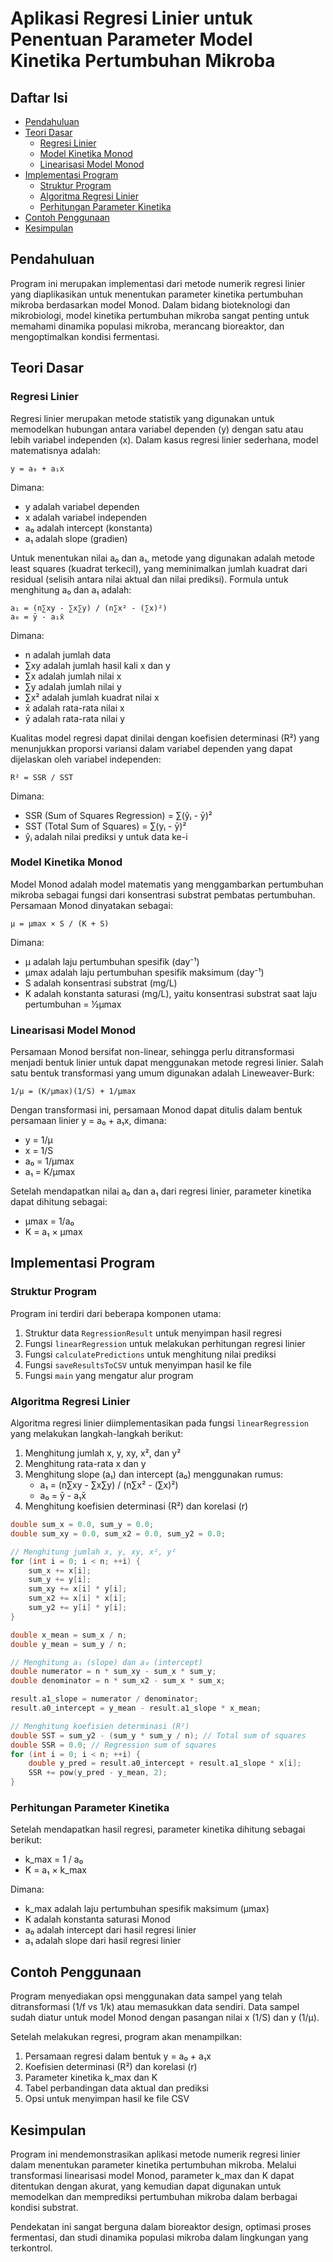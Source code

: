 # Aplikasi Regresi Linier untuk Penentuan Parameter Model Kinetika Pertumbuhan Mikroba

## Daftar Isi
- [Pendahuluan](#pendahuluan)
- [Teori Dasar](#teori-dasar)
  - [Regresi Linier](#regresi-linier)
  - [Model Kinetika Monod](#model-kinetika-monod)
  - [Linearisasi Model Monod](#linearisasi-model-monod)
- [Implementasi Program](#implementasi-program)
  - [Struktur Program](#struktur-program)
  - [Algoritma Regresi Linier](#algoritma-regresi-linier)
  - [Perhitungan Parameter Kinetika](#perhitungan-parameter-kinetika)
- [Contoh Penggunaan](#contoh-penggunaan)
- [Kesimpulan](#kesimpulan)

## Pendahuluan

Program ini merupakan implementasi dari metode numerik regresi linier yang diaplikasikan untuk menentukan parameter kinetika pertumbuhan mikroba berdasarkan model Monod. Dalam bidang bioteknologi dan mikrobiologi, model kinetika pertumbuhan mikroba sangat penting untuk memahami dinamika populasi mikroba, merancang bioreaktor, dan mengoptimalkan kondisi fermentasi.

## Teori Dasar

### Regresi Linier

Regresi linier merupakan metode statistik yang digunakan untuk memodelkan hubungan antara variabel dependen (y) dengan satu atau lebih variabel independen (x). Dalam kasus regresi linier sederhana, model matematisnya adalah:

```
y = a₀ + a₁x
```

Dimana:
- y adalah variabel dependen
- x adalah variabel independen
- a₀ adalah intercept (konstanta)
- a₁ adalah slope (gradien)

Untuk menentukan nilai a₀ dan a₁, metode yang digunakan adalah metode least squares (kuadrat terkecil), yang meminimalkan jumlah kuadrat dari residual (selisih antara nilai aktual dan nilai prediksi). Formula untuk menghitung a₀ dan a₁ adalah:

```
a₁ = (n∑xy - ∑x∑y) / (n∑x² - (∑x)²)
a₀ = ȳ - a₁x̄
```

Dimana:
- n adalah jumlah data
- ∑xy adalah jumlah hasil kali x dan y
- ∑x adalah jumlah nilai x
- ∑y adalah jumlah nilai y
- ∑x² adalah jumlah kuadrat nilai x
- x̄ adalah rata-rata nilai x
- ȳ adalah rata-rata nilai y

Kualitas model regresi dapat dinilai dengan koefisien determinasi (R²) yang menunjukkan proporsi variansi dalam variabel dependen yang dapat dijelaskan oleh variabel independen:

```
R² = SSR / SST
```

Dimana:
- SSR (Sum of Squares Regression) = ∑(ŷᵢ - ȳ)²
- SST (Total Sum of Squares) = ∑(yᵢ - ȳ)²
- ŷᵢ adalah nilai prediksi y untuk data ke-i

### Model Kinetika Monod

Model Monod adalah model matematis yang menggambarkan pertumbuhan mikroba sebagai fungsi dari konsentrasi substrat pembatas pertumbuhan. Persamaan Monod dinyatakan sebagai:

```
μ = μmax × S / (K + S)
```

Dimana:
- μ adalah laju pertumbuhan spesifik (day⁻¹)
- μmax adalah laju pertumbuhan spesifik maksimum (day⁻¹)
- S adalah konsentrasi substrat (mg/L)
- K adalah konstanta saturasi (mg/L), yaitu konsentrasi substrat saat laju pertumbuhan = ½μmax

### Linearisasi Model Monod

Persamaan Monod bersifat non-linear, sehingga perlu ditransformasi menjadi bentuk linier untuk dapat menggunakan metode regresi linier. Salah satu bentuk transformasi yang umum digunakan adalah Lineweaver-Burk:

```
1/μ = (K/μmax)(1/S) + 1/μmax
```

Dengan transformasi ini, persamaan Monod dapat ditulis dalam bentuk persamaan linier y = a₀ + a₁x, dimana:
- y = 1/μ
- x = 1/S
- a₀ = 1/μmax
- a₁ = K/μmax

Setelah mendapatkan nilai a₀ dan a₁ dari regresi linier, parameter kinetika dapat dihitung sebagai:
- μmax = 1/a₀
- K = a₁ × μmax

## Implementasi Program

### Struktur Program

Program ini terdiri dari beberapa komponen utama:
1. Struktur data `RegressionResult` untuk menyimpan hasil regresi
2. Fungsi `linearRegression` untuk melakukan perhitungan regresi linier
3. Fungsi `calculatePredictions` untuk menghitung nilai prediksi
4. Fungsi `saveResultsToCSV` untuk menyimpan hasil ke file
5. Fungsi `main` yang mengatur alur program

### Algoritma Regresi Linier

Algoritma regresi linier diimplementasikan pada fungsi `linearRegression` yang melakukan langkah-langkah berikut:

1. Menghitung jumlah x, y, xy, x², dan y²
2. Menghitung rata-rata x dan y
3. Menghitung slope (a₁) dan intercept (a₀) menggunakan rumus:
   - a₁ = (n∑xy - ∑x∑y) / (n∑x² - (∑x)²)
   - a₀ = ȳ - a₁x̄
4. Menghitung koefisien determinasi (R²) dan korelasi (r)

```cpp
double sum_x = 0.0, sum_y = 0.0;
double sum_xy = 0.0, sum_x2 = 0.0, sum_y2 = 0.0;

// Menghitung jumlah x, y, xy, x², y²
for (int i = 0; i < n; ++i) {
    sum_x += x[i];
    sum_y += y[i];
    sum_xy += x[i] * y[i];
    sum_x2 += x[i] * x[i];
    sum_y2 += y[i] * y[i];
}

double x_mean = sum_x / n;
double y_mean = sum_y / n;

// Menghitung a₁ (slope) dan a₀ (intercept)
double numerator = n * sum_xy - sum_x * sum_y;
double denominator = n * sum_x2 - sum_x * sum_x;

result.a1_slope = numerator / denominator;
result.a0_intercept = y_mean - result.a1_slope * x_mean;

// Menghitung koefisien determinasi (R²)
double SST = sum_y2 - (sum_y * sum_y / n); // Total sum of squares
double SSR = 0.0; // Regression sum of squares
for (int i = 0; i < n; ++i) {
    double y_pred = result.a0_intercept + result.a1_slope * x[i];
    SSR += pow(y_pred - y_mean, 2);
}
```

### Perhitungan Parameter Kinetika

Setelah mendapatkan hasil regresi, parameter kinetika dihitung sebagai berikut:
- k_max = 1 / a₀
- K = a₁ × k_max

Dimana:
- k_max adalah laju pertumbuhan spesifik maksimum (μmax)
- K adalah konstanta saturasi Monod
- a₀ adalah intercept dari hasil regresi linier
- a₁ adalah slope dari hasil regresi linier

## Contoh Penggunaan

Program menyediakan opsi menggunakan data sampel yang telah ditransformasi (1/f vs 1/k) atau memasukkan data sendiri. Data sampel sudah diatur untuk model Monod dengan pasangan nilai x (1/S) dan y (1/μ).

Setelah melakukan regresi, program akan menampilkan:
1. Persamaan regresi dalam bentuk y = a₀ + a₁x
2. Koefisien determinasi (R²) dan korelasi (r)
3. Parameter kinetika k_max dan K
4. Tabel perbandingan data aktual dan prediksi
5. Opsi untuk menyimpan hasil ke file CSV

## Kesimpulan

Program ini mendemonstrasikan aplikasi metode numerik regresi linier dalam menentukan parameter kinetika pertumbuhan mikroba. Melalui transformasi linearisasi model Monod, parameter k_max dan K dapat ditentukan dengan akurat, yang kemudian dapat digunakan untuk memodelkan dan memprediksi pertumbuhan mikroba dalam berbagai kondisi substrat.

Pendekatan ini sangat berguna dalam bioreaktor design, optimasi proses fermentasi, dan studi dinamika populasi mikroba dalam lingkungan yang terkontrol.
